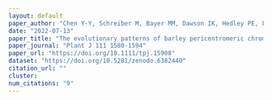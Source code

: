 ```yaml
---
layout: default
paper_author: "Chen Y-Y, Schreiber M, Bayer MM, Dawson IK, Hedley PE, Lei L, Akhunov A, Liu C, Smith KP, Muehlbauer GJ, Steffenson BJ, Morrell PL, Waugh R, Russell JR"
date: "2022-07-13"
paper_title: "The evolutionary patterns of barley pericentromeric chromosome regions, as shaped by linkage disequilibrium and domestication"
paper_journal: "Plant J 111 1580-1594"
paper_url: "https://doi.org/10.1111/tpj.15908"
dataset: "https://doi.org/10.5281/zenodo.6382440"
citation_url: ""
cluster:
num_citations: "9"
---
```

